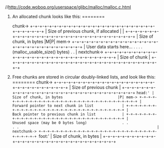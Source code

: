 //http://code.woboq.org/userspace/glibc/malloc/malloc.c.html


1. An allocated chunk looks like this:
========

    chunk-> +-+-+-+-+-+-+-+-+-+-+-+-+-+-+-+-+-+-+-+-+-+-+-+-+-+-+-+-+-+-+-+-+
            |             Size of previous chunk, if allocated            | |
            +-+-+-+-+-+-+-+-+-+-+-+-+-+-+-+-+-+-+-+-+-+-+-+-+-+-+-+-+-+-+-+-+
            |             Size of chunk, in bytes                       |M|P|
      mem-> +-+-+-+-+-+-+-+-+-+-+-+-+-+-+-+-+-+-+-+-+-+-+-+-+-+-+-+-+-+-+-+-+
            |             User data starts here...                          .
            .                                                               .
            .             (malloc_usable_size() bytes)                      .
            .                                                               |
nextchunk-> +-+-+-+-+-+-+-+-+-+-+-+-+-+-+-+-+-+-+-+-+-+-+-+-+-+-+-+-+-+-+-+-+
            |             Size of chunk                                     |
            +-+-+-+-+-+-+-+-+-+-+-+-+-+-+-+-+-+-+-+-+-+-+-+-+-+-+-+-+-+-+-+-+  

2. Free chunks are stored in circular doubly-linked lists, and look like this:
========
    chunk-> +-+-+-+-+-+-+-+-+-+-+-+-+-+-+-+-+-+-+-+-+-+-+-+-+-+-+-+-+-+-+-+-+
            |             Size of previous chunk                            |
            +-+-+-+-+-+-+-+-+-+-+-+-+-+-+-+-+-+-+-+-+-+-+-+-+-+-+-+-+-+-+-+-+
    `head:' |             Size of chunk, in bytes                         |P|
      mem-> +-+-+-+-+-+-+-+-+-+-+-+-+-+-+-+-+-+-+-+-+-+-+-+-+-+-+-+-+-+-+-+-+
            |             Forward pointer to next chunk in list             |
            +-+-+-+-+-+-+-+-+-+-+-+-+-+-+-+-+-+-+-+-+-+-+-+-+-+-+-+-+-+-+-+-+
            |             Back pointer to previous chunk in list            |
            +-+-+-+-+-+-+-+-+-+-+-+-+-+-+-+-+-+-+-+-+-+-+-+-+-+-+-+-+-+-+-+-+
            |             Unused space (may be 0 bytes long)                .
            .                                                               .
            .                                                               |
nextchunk-> +-+-+-+-+-+-+-+-+-+-+-+-+-+-+-+-+-+-+-+-+-+-+-+-+-+-+-+-+-+-+-+-+
    `foot:' |             Size of chunk, in bytes                           |
            +-+-+-+-+-+-+-+-+-+-+-+-+-+-+-+-+-+-+-+-+-+-+-+-+-+-+-+-+-+-+-+-+ 

